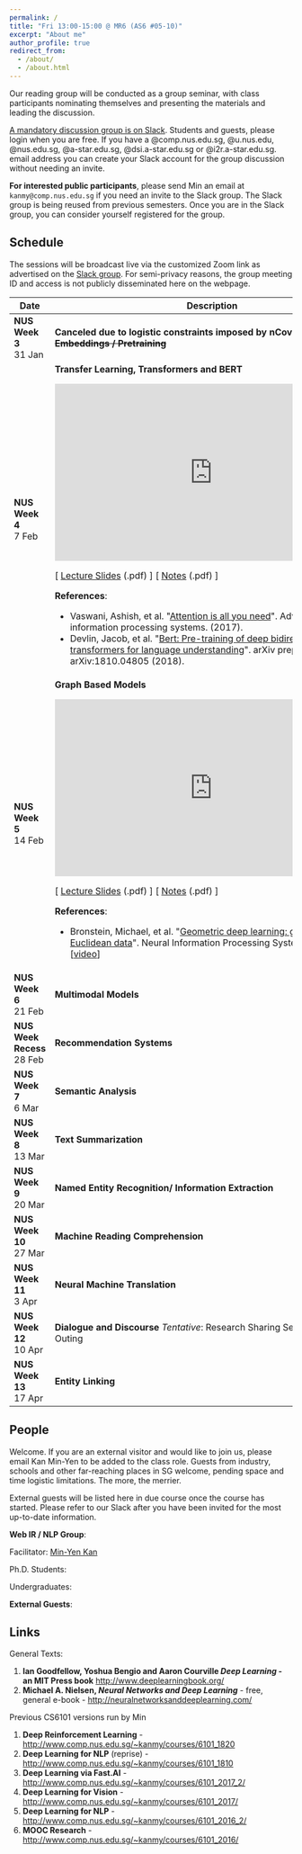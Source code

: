 ```yaml
---
permalink: /
title: "Fri 13:00-15:00 @ MR6 (AS6 #05-10)"
excerpt: "About me"
author_profile: true
redirect_from:
  - /about/
  - /about.html
---
```



Our reading group will be conducted as a group seminar, with class participants nominating themselves and presenting the materials and leading the discussion.

<a href="http://cs6101.slack.com/">A mandatory discussion group is on Slack</a>. Students and guests, please login when you are free. If you have a @comp.nus.edu.sg, @u.nus.edu, @nus.edu.sg, @a-star.edu.sg, @dsi.a-star.edu.sg or @i2r.a-star.edu.sg. email address you can create your Slack account for the group discussion without needing an invite.

**For interested public participants**, please send Min an email at ```kanmy@comp.nus.edu.sg``` if you need an invite to the Slack group.  The Slack group is being reused from previous semesters.  Once you are in the Slack group, you can consider yourself registered for the group.

## Schedule

The sessions will be broadcast live via the customized Zoom link as advertised on the [Slack group](http://cs6101.slack.com).  For semi-privacy reasons, the group meeting ID and access is not publicly disseminated here on the webpage.

<table class="table table-striped">
<thead class="thead-inverse"><tr><th>Date</th><th width="80%">Description</th></tr></thead>
<tbody>
<tr>
  <td><b>NUS Week 3</b><br />31 Jan
  </td>
  <td>
  <strong>
Canceled due to logistic constraints imposed by nCov-1<br/>
<s>Embeddings / Pretraining</s> </strong>
  </td>
</tr>
<tr>
  <td><b>NUS Week 4</b><br />7 Feb
  </td>
  <td>
    <strong>
    Transfer Learning, Transformers and BERT
    </strong>
    <p>
<iframe width="560" height="315" src="https://www.youtube.com/embed/1k7aOtqgTtY" frameborder="0" allow="autoplay; encrypted-media" allowfullscreen></iframe>
    </p>
    <p>
      [ <a href="https://drive.google.com/open?id=141WhVD8Em6-T5cVjOjFj5frOrwl_sItjtdWKvvQX5m0">Lecture Slides</a> (.pdf) ]
      [ <a href="https://docs.google.com/document/d/1W7W85hfr9bP9vjKxsDkHtXdyPsCZOx8pt5CxquzvSbc">Notes</a> (.pdf) ]
    </p>
    <p><strong>References</strong>:
    <ul>
      <li> Vaswani, Ashish, et al. "<a href="https://arxiv.org/abs/1706.03762">Attention is all you need</a>". Advances in neural information processing systems. (2017).</li> 
      <li> Devlin, Jacob, et al. "<a href="https://arxiv.org/abs/1810.04805">Bert: Pre-training of deep bidirectional transformers for language understanding</a>". arXiv preprint arXiv:1810.04805 (2018).</li>
    </ul>
    </p>
  </td>
</tr>
<tr>
  <td><b>NUS Week 5</b><br />14 Feb
  </td>
  <td><strong>
    Graph Based Models
  </strong>
    <p>
<iframe width="560" height="315" src="https://www.youtube.com/embed/7A_iuY-fyNg" frameborder="0" allow="autoplay; encrypted-media" allowfullscreen></iframe>
    </p>
    <p>
      [ <a href="https://docs.google.com/presentation/d/1hrK0-ixRuTbfg1tLdM58AIZnDwqqripoDXSBwbiu_Z8">Lecture Slides</a> (.pdf) ]
      [ <a href="https://docs.google.com/document/d/1mdApQ2WGS0dcs7nK1nRPsJidLfxmPLZ5qtPfiXmtceE">Notes</a> (.pdf) ]
    </p>
    <p><strong>References</strong>:
    <ul>
      <li> Bronstein, Michael, et al. "<a href="https://arxiv.org/abs/1611.08097">Geometric deep learning: going beyond Euclidean data</a>". Neural Information Processing Systems. (2017). [<a href="https://www.youtube.com/watch?v=LvmjbXZyoP0">video</a>]</li> 
    </ul>
    </p>

  </td>
</tr>
<tr>
  <td><b>NUS Week 6</b><br />21 Feb
  </td>
  <td>
  <strong>
    Multimodal Models
  </strong>
  </td>
</tr>
<tr>
  <td><b>NUS Week Recess</b><br />28 Feb
  </td>
  <td>
  <strong>
    Recommendation Systems
  </strong>
  </td>
</tr>
<tr>
  <td><b>NUS Week 7</b><br />6 Mar
  </td>
  <td>
  <strong>
    Semantic Analysis
  </strong>
  </td>
</tr>
<tr>
  <td><b>NUS Week 8</b><br />13 Mar
  </td>
  <td>
  <strong>
    Text Summarization
  </strong>
  </td>
</tr>
<tr>
  <td><b>NUS Week 9</b><br />20 Mar
  </td>
  <td>
  <strong>
    Named Entity Recognition/ Information Extraction
  </strong>
</td>
</tr>
<tr>
  <td><b>NUS Week 10</b><br />27 Mar
  </td>
  <td>
  <strong>
    Machine Reading Comprehension
  </strong>
  </td>
</tr>
<tr>
  <td><b>NUS Week 11</b><br />3 Apr
  </td>
  <td>
  <strong>
    Neural Machine Translation
  </strong>
  </td>
</tr>
<tr>
  <td><b>NUS Week 12</b><br />10 Apr
  </td>
  <td>
    <strong>
      Dialogue and Discourse
    </strong>
  <em>Tentative</em>: Research Sharing Session and Social Outing
  </td>
  </tr>
  <tr>
  <td><b>NUS Week 13</b><br />17 Apr
  </td>
  <td>
    <strong>
      Entity Linking
    </strong>
  </td>
  </tr>
</tbody></table>

## People

Welcome. If you are an external visitor and would like to join us, please email Kan Min-Yen to be added to the class role. Guests from industry, schools and other far-reaching places in SG welcome, pending space and time logistic limitations. The more, the merrier.

External guests will be listed here in due course once the course has started. Please refer to our Slack after you have been invited for the most up-to-date information.

**Web IR / NLP Group**: 

Facilitator: [Min-Yen Kan](http://www.comp.nus.edu.sg/~kanmy)

Ph.D. Students:

Undergraduates:

**External Guests**: 

## Links

General Texts:

1. **Ian Goodfellow, Yoshua Bengio and Aaron Courville _Deep Learning_  - an MIT Press book** <a href="http://www.deeplearningbook.org/">http://www.deeplearningbook.org/</a>
1. **Michael A. Nielsen, _Neural Networks and Deep Learning_** - free, general e-book - <a href="http://neuralnetworksanddeeplearning.com/">http://neuralnetworksanddeeplearning.com/</a>

Previous CS6101 versions run by Min

1. **Deep Reinforcement Learning** - <a href="http://www.comp.nus.edu.sg/~kanmy/courses/6101_1820/">http://www.comp.nus.edu.sg/~kanmy/courses/6101_1820</a>
1. **Deep Learning for NLP** (reprise) - <a href="http://www.comp.nus.edu.sg/~kanmy/courses/6101_1810/">http://www.comp.nus.edu.sg/~kanmy/courses/6101_1810</a>
1. **Deep Learning via Fast.AI** - <a href="http://www.comp.nus.edu.sg/~kanmy/courses/6101_2017_2/">http://www.comp.nus.edu.sg/~kanmy/courses/6101_2017_2/</a>
1. **Deep Learning for Vision** - <a href="http://www.comp.nus.edu.sg/~kanmy/courses/6101_2017/">http://www.comp.nus.edu.sg/~kanmy/courses/6101_2017/</a>
1. **Deep Learning for NLP** - <a href="http://www.comp.nus.edu.sg/~kanmy/courses/6101_2016_2/">http://www.comp.nus.edu.sg/~kanmy/courses/6101_2016_2/</a>
1. **MOOC Research** - <a href="http://www.comp.nus.edu.sg/~kanmy/courses/6101_2016/">http://www.comp.nus.edu.sg/~kanmy/courses/6101_2016/</a>
